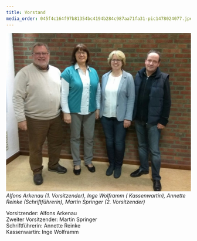 ```yaml
---
title: Vorstand
media_order: 045f4c164f97b81354bc4194b284c987aa71fa31-pic1478024077.jpeg
---
```


![](vorstand2019.jpg)
*Alfons Arkenau (1. Vorsitzender), Inge Wolframm ( Kassenwartin), Annette Reinke (Schriftführerin), Martin Springer (2. Vorsitzender)*

Vorsitzender: Alfons Arkenau  
Zweiter Vorsitzender: Martin Springer  
Schriftführerin: Annette Reinke  
Kassenwartin: Inge Wolframm